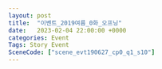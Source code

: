 ```yaml
---
layout: post
title:  "이벤트_2019여름_0화_오프닝"
date:   2023-02-04 22:00:00 +0000
categories: Event
Tags: Story Event
SceneCode: ["scene_evt190627_cp0_q1_s10"]
---
```


